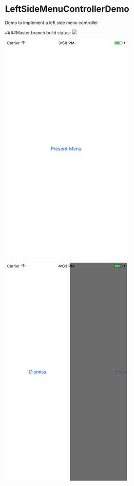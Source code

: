 # LeftSideMenuControllerDemo
Demo to implement a left side menu controller

####Master branch build status: 
![](https://travis-ci.org/[tomfriwel]/LeftSideMenuControllerDemo.svg?branch=master)

![alt tag](https://github.com/tomfriwel/LeftSideMenuControllerDemo/blob/master/Screenshots/Simulator%20Screen%20Shot%202%20Mar%202017%2C%2015.50.53.png)


![alt tag](https://github.com/tomfriwel/LeftSideMenuControllerDemo/blob/master/Screenshots/Simulator%20Screen%20Shot%202%20Mar%202017%2C%2016.03.32.png)
